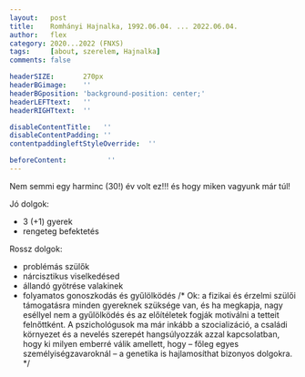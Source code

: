 ```yaml
---
layout:   post
title:    Romhányi Hajnalka, 1992.06.04. ... 2022.06.04. 
author:   flex
category: 2020...2022 (FNXS)
tags:     [about, szerelem, Hajnalka]
comments: false

headerSIZE:       270px
headerBGimage:    ''
headerBGposition: 'background-position: center;'
headerLEFTtext:   ''
headerRIGHTtext:  ''

disableContentTitle:   ''
disableContentPadding: ''
contentpaddingleftStyleOverride:  ''

beforeContent:          ''
---
```


Nem semmi egy harminc (30!) év volt ez!!! és hogy miken vagyunk már túl!

Jó dolgok:
- 3 (+1) gyerek
- rengeteg befektetés

Rossz dolgok:
- problémás szülők
- nárcisztikus viselkedésed
- állandó gyötrése valakinek
- folyamatos gonoszkodás és gyűlölködés /* Ok: a fizikai és érzelmi szülői támogatásra minden gyereknek szüksége van, és ha megkapja, nagy eséllyel nem a gyűlölködés és az előítéletek fogják motiválni a tetteit felnőttként. A pszichológusok ma már inkább a szocializáció, a családi környezet és a nevelés szerepét hangsúlyozzák azzal kapcsolatban, hogy ki milyen emberré válik amellett, hogy – főleg egyes személyiségzavaroknál – a genetika is hajlamosíthat bizonyos dolgokra. */